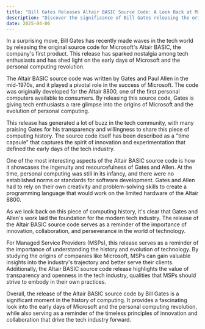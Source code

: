```yaml
---
title: "Bill Gates Releases Altair BASIC Source Code: A Look Back at Microsoft's Origins"
description: "Discover the significance of Bill Gates releasing the original source code for Microsoft's Altair BASIC, shedding light on the early days of personal computing."
date: 2025-04-06
---
```


In a surprising move, Bill Gates has recently made waves in the tech world by releasing the original source code for Microsoft's Altair BASIC, the company's first product. This release has sparked nostalgia among tech enthusiasts and has shed light on the early days of Microsoft and the personal computing revolution.

The Altair BASIC source code was written by Gates and Paul Allen in the mid-1970s, and it played a pivotal role in the success of Microsoft. The code was originally developed for the Altair 8800, one of the first personal computers available to consumers. By releasing this source code, Gates is giving tech enthusiasts a rare glimpse into the origins of Microsoft and the evolution of personal computing.

This release has generated a lot of buzz in the tech community, with many praising Gates for his transparency and willingness to share this piece of computing history. The source code itself has been described as a "time capsule" that captures the spirit of innovation and experimentation that defined the early days of the tech industry.

One of the most interesting aspects of the Altair BASIC source code is how it showcases the ingenuity and resourcefulness of Gates and Allen. At the time, personal computing was still in its infancy, and there were no established norms or standards for software development. Gates and Allen had to rely on their own creativity and problem-solving skills to create a programming language that would work on the limited hardware of the Altair 8800.

As we look back on this piece of computing history, it's clear that Gates and Allen's work laid the foundation for the modern tech industry. The release of the Altair BASIC source code serves as a reminder of the importance of innovation, collaboration, and perseverance in the world of technology.

For Managed Service Providers (MSPs), this release serves as a reminder of the importance of understanding the history and evolution of technology. By studying the origins of companies like Microsoft, MSPs can gain valuable insights into the industry's trajectory and better serve their clients. Additionally, the Altair BASIC source code release highlights the value of transparency and openness in the tech industry, qualities that MSPs should strive to embody in their own practices.

Overall, the release of the Altair BASIC source code by Bill Gates is a significant moment in the history of computing. It provides a fascinating look into the early days of Microsoft and the personal computing revolution, while also serving as a reminder of the timeless principles of innovation and collaboration that drive the tech industry forward.
